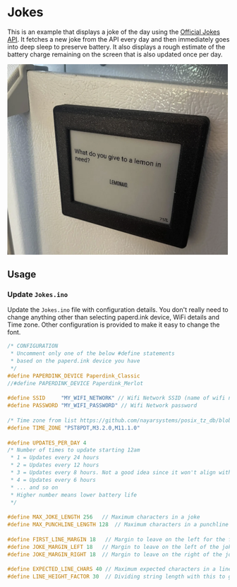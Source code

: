 # Jokes

 This is an example that displays a joke of the day using the [Official Jokes API](https://github.com/15Dkatz/official_joke_api). It fetches a new joke from the API every day and then immediately goes into deep sleep to  preserve battery. It also displays a rough estimate of the battery charge remaining on the screen that is also updated once per day.

<img src="Jokes.png" width="500" alt="Jokes image">

## Usage

### Update `Jokes.ino`

Update the `Jokes.ino` file with configuration details. You don't really need to change anything other than selecting paperd.ink device, WiFi details and Time zone. Other configuration is provided to make it easy to change the font.

```c
/* CONFIGURATION
 * Uncomment only one of the below #define statements
 * based on the paperd.ink device you have
 */
#define PAPERDINK_DEVICE Paperdink_Classic
//#define PAPERDINK_DEVICE Paperdink_Merlot

#define SSID     "MY_WIFI_NETWORK" // Wifi Network SSID (name of wifi network)
#define PASSWORD "MY_WIFI_PASSWORD" // Wifi Network password

/* Time zone from list https://github.com/nayarsystems/posix_tz_db/blob/master/zones.csv */
#define TIME_ZONE "PST8PDT,M3.2.0,M11.1.0"

#define UPDATES_PER_DAY 4
/* Number of times to update starting 12am
 * 1 = Updates every 24 hours
 * 2 = Updates every 12 hours
 * 3 = Updates every 8 hours. Not a good idea since it won't align with day changes.
 * 4 = Updates every 6 hours
 * ... and so on
 * Higher number means lower battery life
 */

#define MAX_JOKE_LENGTH 256   // Maximum characters in a joke
#define MAX_PUNCHLINE_LENGTH 128  // Maximum characters in a punchline

#define FIRST_LINE_MARGIN 18   // Margin to leave on the left for the first line (in pixels)
#define JOKE_MARGIN_LEFT 18   // Margin to leave on the left of the joke 2nd line onwards (in pixels)
#define JOKE_MARGIN_RIGHT 18  // Margin to leave on the right of the joke (in pixels)

#define EXPECTED_LINE_CHARS 40 // Maximum expected characters in a line
#define LINE_HEIGHT_FACTOR 30  // Dividing string length with this to get number of lines
```
